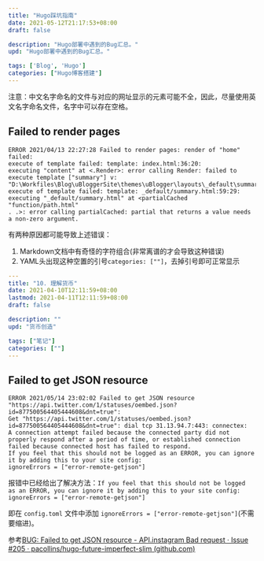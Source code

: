 ```yaml
---
title: "Hugo踩坑指南"
date: 2021-05-12T21:17:53+08:00
draft: false

description: "Hugo部署中遇到的Bug汇总。"
upd: "Hugo部署中遇到的Bug汇总。"

tags: ['Blog', 'Hugo']
categories: ["Hugo博客搭建"]
---
```


<!--more-->

注意：中文名字命名的文件与对应的网址显示的元素可能不全，因此，尽量使用英文名字命名文件，名字中可以存在空格。

## Failed to render pages

```
ERROR 2021/04/13 22:27:28 Failed to render pages: render of "home" failed: 
execute of template failed: template: index.html:36:20: 
executing "content" at <.Render>: error calling Render: failed to execute template ["summary"] v: 
"D:\Workfiles\Blog\uBloggerSite\themes\uBlogger\layouts\_default\summary.html:59:29": execute of template failed: template: _default/summary.html:59:29: 
executing "_default/summary.html" at <partialCached "function/path.html" 
. .>: error calling partialCached: partial that returns a value needs a non-zero argument.
```

有两种原因都可能导致上述错误：

1. Markdown文档中有奇怪的字符组合(非常离谱的才会导致这种错误)
2. YAML头出现这种空置的引号`categories: [""]`，去掉引号即可正常显示

```yaml
---
title: "10. 理解货币"
date: 2021-04-10T12:11:59+08:00
lastmod: 2021-04-11T12:11:59+08:00
draft: false

description: ""
upd: "货币创造"

tags: ["笔记"]
categories: [""]
---
```

## Failed to get JSON resource

```
ERROR 2021/05/14 23:02:02 Failed to get JSON resource "https://api.twitter.com/1/statuses/oembed.json?id=877500564405444608&dnt=true": 
Get "https://api.twitter.com/1/statuses/oembed.json?id=877500564405444608&dnt=true": dial tcp 31.13.94.7:443: connectex: 
A connection attempt failed because the connected party did not properly respond after a period of time, or established connection failed because connected host has failed to respond.
If you feel that this should not be logged as an ERROR, you can ignore it by adding this to your site config:
ignoreErrors = ["error-remote-getjson"]
```

报错中已经给出了解决方法：`If you feel that this should not be logged as an ERROR, you can ignore it by adding this to your site config: ignoreErrors = ["error-remote-getjson"]`

即在 `config.toml` 文件中添加 `ignoreErrors = ["error-remote-getjson"]`(不需要缩进)。

参考[BUG: Failed to get JSON resource - API.instagram Bad request · Issue #205 · pacollins/hugo-future-imperfect-slim (github.com)](https://github.com/pacollins/hugo-future-imperfect-slim/issues/205)
